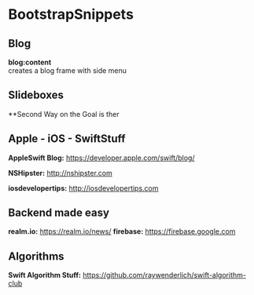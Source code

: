 # BootstrapSnippets

## Blog 

**blog:content**  
creates a blog frame with side menu 



## Slideboxes

**Second Way on the Goal is ther


## Apple - iOS - SwiftStuff

**AppleSwift Blog:** https://developer.apple.com/swift/blog/

**NSHipster:**  http://nshipster.com

**iosdevelopertips:** http://iosdevelopertips.com


## Backend made easy
**realm.io:** https://realm.io/news/
**firebase:** https://firebase.google.com

## Algorithms

**Swift Algorithm Stuff:** https://github.com/raywenderlich/swift-algorithm-club

